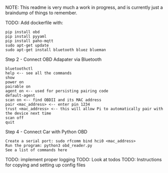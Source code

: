 NOTE: This readme is very much a work in progress, and is currently just a braindump of things to remember. 

TODO: Add dockerfile with:

    pip install obd
    pip install pyyaml
    pip install paho-mqtt
    sudo apt-get update
    sudo apt-get install bluetooth bluez blueman

Step 2 - Connect OBD Adapater via Bluetooth

    bluetoothctl
    help <-- see all the commands
    show
    power on
    pairable on
    agent on <-- used for persisting pairing code
    default-agent
    scan on <-- find OBDII and its MAC address
    pair <mac_address> <-- enter pin 1234
    trust <mac_address> <-- this will allow Pi to automatically pair with the device next time
    scan off
    quit

Step 4 - Connect Car with Python OBD

    Create a serial port: sudo rfcomm bind hci0 <mac_address>
    Run the program: python3 obd_reader.py
    See a list of commands here


TODO: implement proper logging
TODO: Look at todos
TODO: Instructions for copying and setting up config files
